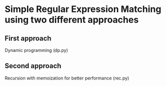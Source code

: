 # Simple Regular Expression Matching using two different approaches

## First approach

Dynamic programming (dp.py)

## Second approach

Recursion with memoization for better performance (rec.py)
